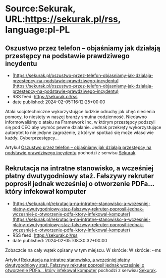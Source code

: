 # Source:Sekurak, URL:https://sekurak.pl/rss, language:pl-PL

## Oszustwo przez telefon – objaśniamy jak działają przestępcy na podstawie prawdziwego incydentu
 - [https://sekurak.pl/oszustwo-przez-telefon-objasniamy-jak-dzialaja-przestepcy-na-podstawie-prawdziwego-incydentu](https://sekurak.pl/oszustwo-przez-telefon-objasniamy-jak-dzialaja-przestepcy-na-podstawie-prawdziwego-incydentu)
 - RSS feed: https://sekurak.pl/rss
 - date published: 2024-02-05T16:12:25+00:00

<p>Ataki socjotechniczne wykorzystujące ludzkie odruchy jak chęć niesienia pomocy, to niestety w naszej branży smutna codzienność. Niedawno informowaliśmy o ataku na Framework Inc, w którym przestępcy podszyli się pod CEO aby wymóc pewne działanie. Jednak przekręty wykorzystujące autorytet to nie jedyne zagrożenie, z którym spotkać się może właściwie każdy. Cyberprzestępcy...</p>
<p>Artykuł <a href="https://sekurak.pl/oszustwo-przez-telefon-objasniamy-jak-dzialaja-przestepcy-na-podstawie-prawdziwego-incydentu/" rel="nofollow">Oszustwo przez telefon &#8211; objaśniamy jak działają przestępcy na podstawie prawdziwego incydentu</a> pochodzi z serwisu <a href="https://sekurak.pl" rel="nofollow">Sekurak</a>.</p>

## Rekrutacja na intratne stanowisko, a wcześniej  płatny dwutygodniowy staż. Fałszywy rekruter poprosił jednak wcześniej o otworzenie PDFa… który infekował komputer
 - [https://sekurak.pl/rekrutacja-na-intratne-stanowisko-a-wczesniej-platny-dwutygodniowy-staz-falszywy-rekruter-poprosil-jednak-wczesniej-o-otworzenie-pdfa-ktory-infekowal-komputer](https://sekurak.pl/rekrutacja-na-intratne-stanowisko-a-wczesniej-platny-dwutygodniowy-staz-falszywy-rekruter-poprosil-jednak-wczesniej-o-otworzenie-pdfa-ktory-infekowal-komputer)
 - RSS feed: https://sekurak.pl/rss
 - date published: 2024-02-05T08:30:32+00:00

<p>Zobaczcie na cały wątek opisany w tym miejscu. W skrócie: W skrócie: ~ms</p>
<p>Artykuł <a href="https://sekurak.pl/rekrutacja-na-intratne-stanowisko-a-wczesniej-platny-dwutygodniowy-staz-falszywy-rekruter-poprosil-jednak-wczesniej-o-otworzenie-pdfa-ktory-infekowal-komputer/" rel="nofollow">Rekrutacja na intratne stanowisko, a wcześniej  płatny dwutygodniowy staż. Fałszywy rekruter poprosił jednak wcześniej o otworzenie PDFa&#8230; który infekował komputer</a> pochodzi z serwisu <a href="https://sekurak.pl" rel="nofollow">Sekurak</a>.</p>

